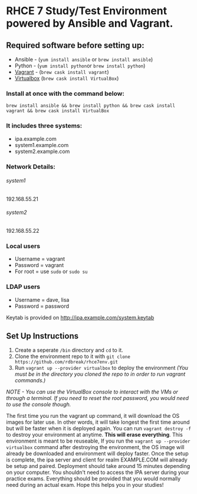 # RHCE 7 Study/Test Environment powered by Ansible and Vagrant. 

## Required software before setting up:
- Ansible - (`yum install ansible` or `brew install ansible`)
- Python - (`yum install python`or `brew install python`)
- [Vagrant](https://www.vagrantup.com/downloads.html) - (`brew cask install vagrant`)
- [Virtualbox](https://www.virtualbox.org/wiki/Downloads) (`brew cask install VirtualBox`)
### Install at once with the command below:
`brew install ansible && brew install python && brew cask install vagrant && brew cask install VirtualBox`

### It includes three systems:
- ipa.example.com
- system1.example.com
- system2.example.com

### Network Details:
###### system1
192.168.55.21
###### system2
192.168.55.22

### Local users
- Username = vagrant
- Password = vagrant
- For root = use `sudo` or `sudo su`
### LDAP users
- Username = dave, lisa
- Password = password

Keytab is provided on http://ipa.example.com/system.keytab

## Set Up Instructions
1. Create a seperate `/bin` directory and `cd` to it. 
2. Clone the environment repo to it with `git clone https://github.com/rdbreak/rhce7env.git`
3. Run `vagrant up --provider virtualbox` to deploy the environment _(You must be in the directory you cloned the repo to in order to run vagrant commands.)_

_NOTE - You can use the VirtualBox console to interact with the VMs or through a terminal. If you need to reset the root password, you would need to use the console though._

The first time you run the vagrant up command, it will download the OS images for later use. In other words, it will take longest the first time around but will be faster when it is deployed again. You can run `vagrant destroy -f` to destroy your environment at anytime. **This will erase everything**. This environment is meant to be reuseable, If you run the `vagrant up --provider virtualbox` command after destroying the environment, the OS image will already be downloaded and environment will deploy faster. Once the setup is complete, the ipa server and client for realm EXAMPLE.COM will already be setup and paired. Deployment should take around 15 minutes depending on your computer. You shouldn't need to access the IPA server during your practice exams. Everything should be provided that you would normally need during an actual exam. Hope this helps you in your studies!

